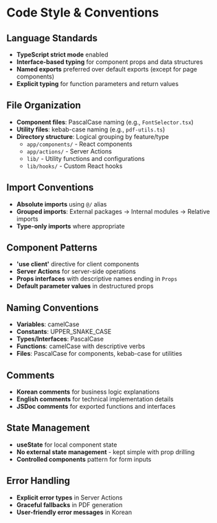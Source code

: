 # Code Style & Conventions

## Language Standards
- **TypeScript strict mode** enabled
- **Interface-based typing** for component props and data structures
- **Named exports** preferred over default exports (except for page components)
- **Explicit typing** for function parameters and return values

## File Organization
- **Component files**: PascalCase naming (e.g., `FontSelector.tsx`)
- **Utility files**: kebab-case naming (e.g., `pdf-utils.ts`)
- **Directory structure**: Logical grouping by feature/type
  - `app/components/` - React components
  - `app/actions/` - Server Actions
  - `lib/` - Utility functions and configurations
  - `lib/hooks/` - Custom React hooks

## Import Conventions
- **Absolute imports** using `@/` alias
- **Grouped imports**: External packages → Internal modules → Relative imports
- **Type-only imports** where appropriate

## Component Patterns
- **'use client'** directive for client components
- **Server Actions** for server-side operations
- **Props interfaces** with descriptive names ending in `Props`
- **Default parameter values** in destructured props

## Naming Conventions
- **Variables**: camelCase
- **Constants**: UPPER_SNAKE_CASE
- **Types/Interfaces**: PascalCase
- **Functions**: camelCase with descriptive verbs
- **Files**: PascalCase for components, kebab-case for utilities

## Comments
- **Korean comments** for business logic explanations
- **English comments** for technical implementation details
- **JSDoc comments** for exported functions and interfaces

## State Management
- **useState** for local component state
- **No external state management** - kept simple with prop drilling
- **Controlled components** pattern for form inputs

## Error Handling
- **Explicit error types** in Server Actions
- **Graceful fallbacks** in PDF generation
- **User-friendly error messages** in Korean